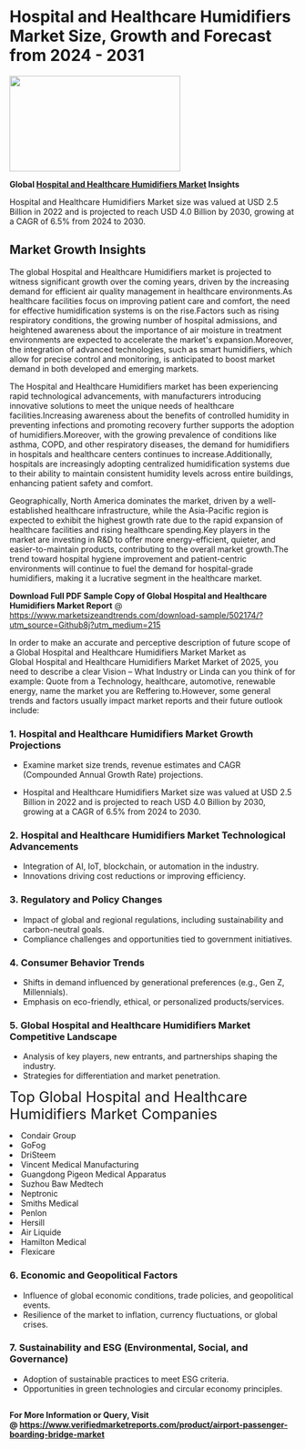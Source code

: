 <H1>Hospital and Healthcare Humidifiers Market Size, Growth and Forecast from 2024 - 2031</H1><img class="aligncenter size-medium wp-image-584254" src="https://thirdeyenews.in/wp-content/uploads/2024/09/Global-Market-Research-300x168.jpeg" alt="" width="300" height="168" /><p><strong>Global&nbsp;<a href="https://www.marketsizeandtrends.com/download-sample/502174/?utm_source=Github8j?utm_medium=215">Hospital and Healthcare Humidifiers Market</a> Insights</strong></p><p>Hospital and Healthcare Humidifiers Market size was valued at USD 2.5 Billion in 2022 and is projected to reach USD 4.0 Billion by 2030, growing at a CAGR of 6.5% from 2024 to 2030.</p><p><h2>Market Growth Insights</h2> <p>The global Hospital and Healthcare Humidifiers market is projected to witness significant growth over the coming years, driven by the increasing demand for efficient air quality management in healthcare environments.As healthcare facilities focus on improving patient care and comfort, the need for effective humidification systems is on the rise.Factors such as rising respiratory conditions, the growing number of hospital admissions, and heightened awareness about the importance of air moisture in treatment environments are expected to accelerate the market's expansion.Moreover, the integration of advanced technologies, such as smart humidifiers, which allow for precise control and monitoring, is anticipated to boost market demand in both developed and emerging markets.</p> <p>The Hospital and Healthcare Humidifiers market has been experiencing rapid technological advancements, with manufacturers introducing innovative solutions to meet the unique needs of healthcare facilities.Increasing awareness about the benefits of controlled humidity in preventing infections and promoting recovery further supports the adoption of humidifiers.Moreover, with the growing prevalence of conditions like asthma, COPD, and other respiratory diseases, the demand for humidifiers in hospitals and healthcare centers continues to increase.Additionally, hospitals are increasingly adopting centralized humidification systems due to their ability to maintain consistent humidity levels across entire buildings, enhancing patient safety and comfort.</p> <p>Geographically, North America dominates the market, driven by a well-established healthcare infrastructure, while the Asia-Pacific region is expected to exhibit the highest growth rate due to the rapid expansion of healthcare facilities and rising healthcare spending.Key players in the market are investing in R&D to offer more energy-efficient, quieter, and easier-to-maintain products, contributing to the overall market growth.The trend toward hospital hygiene improvement and patient-centric environments will continue to fuel the demand for hospital-grade humidifiers, making it a lucrative segment in the healthcare market.</p> <p><span class=""><strong>Download Full PDF Sample Copy of Global Hospital and Healthcare Humidifiers Market Report</strong> @ <a href="https://www.marketsizeandtrends.com/download-sample/502174/?utm_source=Github8j?utm_medium=215" target="_blank">https://www.marketsizeandtrends.com/download-sample/502174/?utm_source=Github8j?utm_medium=215</a></span></p><p>In order to make an accurate and perceptive description of future scope of a Global&nbsp;Hospital and Healthcare Humidifiers Market Market as Global&nbsp;Hospital and Healthcare Humidifiers Market Market of 2025, you need to describe a clear Vision &ndash; What Industry or Linda can you think of for example: Quote from a Technology, healthcare, automotive, renewable energy, name the market you are Reffering to.However, some general trends and factors usually impact market reports and their future outlook include:</p><h3>1.&nbsp;<strong>Hospital and Healthcare Humidifiers Market Growth Projections</strong></h3><ul><li>Examine market size trends, revenue estimates and CAGR (Compounded Annual Growth Rate) projections.</li><li><p>Hospital and Healthcare Humidifiers Market size was valued at USD 2.5 Billion in 2022 and is projected to reach USD 4.0 Billion by 2030, growing at a CAGR of 6.5% from 2024 to 2030.</p></li></ul><h3>2.&nbsp;<strong>Hospital and Healthcare Humidifiers Market Technological Advancements</strong></h3><ul><li>Integration of AI, IoT, blockchain, or automation in the industry.</li><li>Innovations driving cost reductions or improving efficiency.</li></ul><h3>3.&nbsp;<strong>Regulatory and Policy Changes</strong></h3><ul><li>Impact of global and regional regulations, including sustainability and carbon-neutral goals.</li><li>Compliance challenges and opportunities tied to government initiatives.</li></ul><h3>4.&nbsp;<strong>Consumer Behavior Trends</strong></h3><ul><li>Shifts in demand influenced by generational preferences (e.g., Gen Z, Millennials).</li><li>Emphasis on eco-friendly, ethical, or personalized products/services.</li></ul><h3>5.&nbsp;<strong>Global Hospital and Healthcare Humidifiers Market Competitive Landscape</strong></h3><ul><li>Analysis of key players, new entrants, and partnerships shaping the industry.</li><li>Strategies for differentiation and market penetration.</li></ul><p data-pm-slice="1 1 []"><span style="color: inherit; font-family: inherit; font-size: 25px;">Top Global Hospital and Healthcare Humidifiers Market Companies</span></p><div class="" data-test-id=""><p><li>Condair Group</li><li> GoFog</li><li> DriSteem</li><li> Vincent Medical Manufacturing</li><li> Guangdong Pigeon Medical Apparatus</li><li> Suzhou Baw Medtech</li><li> Neptronic</li><li> Smiths Medical</li><li> Penlon</li><li> Hersill</li><li> Air Liquide</li><li> Hamilton Medical</li><li> Flexicare</li></p></div><h3>6.&nbsp;<strong>Economic and Geopolitical Factors</strong></h3><ul><li>Influence of global economic conditions, trade policies, and geopolitical events.</li><li>Resilience of the market to inflation, currency fluctuations, or global crises.</li></ul><h3>7.&nbsp;<strong>Sustainability and ESG (Environmental, Social, and Governance)</strong></h3><ul><li>Adoption of sustainable practices to meet ESG criteria.</li><li>Opportunities in green technologies and circular economy principles.</li></ul><h2><strong style="font-size: 14px;">For More Information or Query, Visit @&nbsp;</strong><a style="background-color: #ffffff; font-size: 14px;" href="https://www.marketsizeandtrends.com/report/hospital-and-healthcare-humidifiers-market/" target="_blank">https://www.verifiedmarketreports.com/product/airport-passenger-boarding-bridge-market</a></h2>